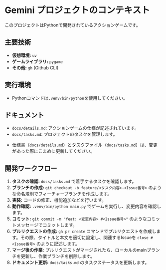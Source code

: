 # Gemini プロジェクトのコンテキスト

このプロジェクトはPythonで開発されているアクションゲームです。

## 主要技術

*   **仮想環境:** `uv`
*   **ゲームライブラリ:** `pygame`
*   **その他:** `gh` (Github CLI)

## 実行環境

*   Pythonコマンドは`.venv/bin/python`を使用してください。

## ドキュメント

*   `docs/details.md`: アクションゲームの仕様が記述されています。
*   `docs/tasks.md`: プロジェクトのタスクを管理します。
- 仕様書（`docs/details.md`）とタスクファイル（`docs/tasks.md`）は、変更があった際にこまめに更新してください。

## 開発ワークフロー

1.  **タスクの確認:** `docs/tasks.md` で着手するタスクを確認します。
2.  **ブランチの作成:** `git checkout -b feature/<タスク内容>-<Issue番号>` のような命名規則でフィーチャーブランチを作成します。
3.  **実装:** コードの修正、機能追加などを行います。
4.  **動作確認:** `.venv/bin/python main.py` でゲームを実行し、変更内容を確認します。
5.  **コミット:** `git commit -m "feat: <変更内容> #<Issue番号>"` のようなコミットメッセージでコミットします。
6.  **プルリクエストの作成:** `gh pr create` コマンドでプルリクエストを作成します。その際、タイトルと本文を適切に設定し、関連するIssueを `close #<Issue番号>` のように記述します。
7.  **マージ後の作業:** プルリクエストがマージされたら、ローカルのmainブランチを更新し、作業ブランチを削除します。
8.  **ドキュメント更新:** `docs/tasks.md` のタスクステータスを更新します。
